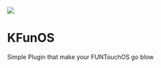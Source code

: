   <img src="https://i.ibb.co.com/G3FKhJw4/IMG-20250913-045259-599.jpg"/></div>

# KFunOS
Simple Plugin that make your FUNTouchOS go blow
